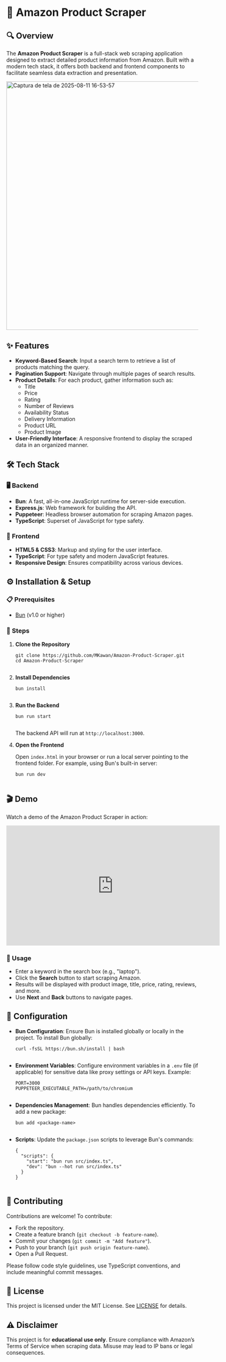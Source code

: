 <!DOCTYPE html>
<html lang="pt-BR">
<head>
  <meta charset="UTF-8" />
  <meta name="viewport" content="width=device-width, initial-scale=1" />
  <title>Amazon Product Scraper</title>
</head>
<body>

  <h1>🛒 Amazon Product Scraper</h1>

  <h2>🔍 Overview</h2>

  <p>
    The <strong>Amazon Product Scraper</strong> is a full-stack web scraping application designed to extract detailed product information from Amazon. Built with a modern tech stack, it offers both backend and frontend components to facilitate seamless data extraction and presentation.
  </p>

  <img width="1356" height="652" alt="Captura de tela de 2025-08-11 16-53-57" src="https://github.com/user-attachments/assets/9828fd0d-483a-49a6-92c0-bc15afd6342b" />

  <h2>✨ Features</h2>

  <ul>
    <li><strong>Keyword-Based Search</strong>: Input a search term to retrieve a list of products matching the query.</li>
    <li><strong>Pagination Support</strong>: Navigate through multiple pages of search results.</li>
    <li><strong>Product Details</strong>: For each product, gather information such as:
      <ul>
        <li>Title</li>
        <li>Price</li>
        <li>Rating</li>
        <li>Number of Reviews</li>
        <li>Availability Status</li>
        <li>Delivery Information</li>
        <li>Product URL</li>
        <li>Product Image</li>
      </ul>
    </li>
    <li><strong>User-Friendly Interface</strong>: A responsive frontend to display the scraped data in an organized manner.</li>
  </ul>

  <h2>🛠️ Tech Stack</h2>

  <h3>🖥️ Backend</h3>
  <ul>
    <li><strong>Bun</strong>: A fast, all-in-one JavaScript runtime for server-side execution.</li>
    <li><strong>Express.js</strong>: Web framework for building the API.</li>
    <li><strong>Puppeteer</strong>: Headless browser automation for scraping Amazon pages.</li>
    <li><strong>TypeScript</strong>: Superset of JavaScript for type safety.</li>
  </ul>

  <h3>🎨 Frontend</h3>
  <ul>
    <li><strong>HTML5 &amp; CSS3</strong>: Markup and styling for the user interface.</li>
    <li><strong>TypeScript</strong>: For type safety and modern JavaScript features.</li>
    <li><strong>Responsive Design</strong>: Ensures compatibility across various devices.</li>
  </ul>

  <h2>⚙️ Installation &amp; Setup</h2>

  <h3>📋 Prerequisites</h3>
  <ul>
    <li><a href="https://bun.sh/" target="_blank" rel="noopener noreferrer">Bun</a> (v1.0 or higher)</li>
  </ul>

  <h3>🚀 Steps</h3>
  <ol>
    <li><strong>Clone the Repository</strong>
      <pre><code>git clone https://github.com/MKawan/Amazon-Product-Scraper.git
cd Amazon-Product-Scraper
      </code></pre>
    </li>
    <li><strong>Install Dependencies</strong>
      <pre><code>bun install
      </code></pre>
    </li>
    <li><strong>Run the Backend</strong>
      <pre><code>bun run start
      </code></pre>
      <p>The backend API will run at <code>http://localhost:3000</code>.</p>
    </li>
    <li><strong>Open the Frontend</strong>
      <p>Open <code>index.html</code> in your browser or run a local server pointing to the frontend folder. For example, using Bun's built-in server:</p>
      <pre><code>bun run dev
      </code></pre>
    </li>
  </ol>

  <h2>🎬 Demo</h2>

  <p>Watch a demo of the Amazon Product Scraper in action:</p>

  <iframe width="560" height="315" src="https://www.youtube.com/embed/HD-ajtcCseM?si=ThNNRg4EZo1TWxm0" title="YouTube video player" frameborder="0" allow="accelerometer; autoplay; clipboard-write; encrypted-media; gyroscope; picture-in-picture; web-share" referrerpolicy="strict-origin-when-cross-origin" allowfullscreen></iframe>

  <h3>📝 Usage</h3>
  <ul>
    <li>Enter a keyword in the search box (e.g., "laptop").</li>
    <li>Click the <strong>Search</strong> button to start scraping Amazon.</li>
    <li>Results will be displayed with product image, title, price, rating, reviews, and more.</li>
    <li>Use <strong>Next</strong> and <strong>Back</strong> buttons to navigate pages.</li>
  </ul>

  <h2>🔧 Configuration</h2>
  <ul>
    <li><strong>Bun Configuration</strong>: Ensure Bun is installed globally or locally in the project. To install Bun globally:
      <pre><code>curl -fsSL https://bun.sh/install | bash
      </code></pre>
    </li>
    <li><strong>Environment Variables</strong>: Configure environment variables in a <code>.env</code> file (if applicable) for sensitive data like proxy settings or API keys. Example:
      <pre><code>PORT=3000
PUPPETEER_EXECUTABLE_PATH=/path/to/chromium
      </code></pre>
    </li>
    <li><strong>Dependencies Management</strong>: Bun handles dependencies efficiently. To add a new package:
      <pre><code>bun add &lt;package-name&gt;
      </code></pre>
    </li>
    <li><strong>Scripts</strong>: Update the <code>package.json</code> scripts to leverage Bun's commands:
      <pre><code>{
  "scripts": {
    "start": "bun run src/index.ts",
    "dev": "bun --hot run src/index.ts"
  }
}
      </code></pre>
    </li>
  </ul>

  <h2>🤝 Contributing</h2>
  <p>Contributions are welcome! To contribute:</p>
  <ul>
    <li>Fork the repository.</li>
    <li>Create a feature branch (<code>git checkout -b feature-name</code>).</li>
    <li>Commit your changes (<code>git commit -m "Add feature"</code>).</li>
    <li>Push to your branch (<code>git push origin feature-name</code>).</li>
    <li>Open a Pull Request.</li>
  </ul>
  <p>Please follow code style guidelines, use TypeScript conventions, and include meaningful commit messages.</p>

  <h2>📄 License</h2>
  <p>This project is licensed under the MIT License. See <a href="LICENSE" target="_blank" rel="noopener noreferrer">LICENSE</a> for details.</p>

  <h2>⚠️ Disclaimer</h2>
  <p>This project is for <strong>educational use only</strong>. Ensure compliance with Amazon’s Terms of Service when scraping data. Misuse may lead to IP bans or legal consequences.</p>

</body>
</html>
